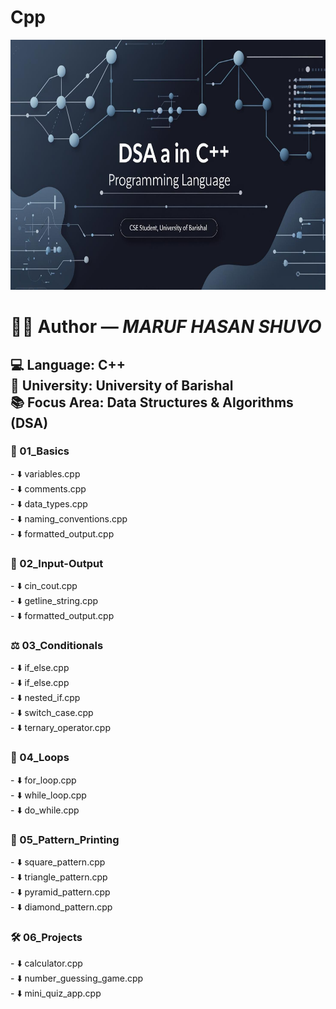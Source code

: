 # Cpp
<div align="center">
  <img src="new100.jpg" alt="Maruf Hasan Shuvo"height="400" width="1200"/>
</div>

<h1><b>👨‍💻 Author — <i>MARUF HASAN SHUVO</i></b></h1>

<h2>
💻 Language: C++<br>
🏫 University: University of Barishal<br>
📚 Focus Area: Data Structures & Algorithms (DSA)</h2>

<h3>🔰 01_Basics </h3>
- ⬇️ variables.cpp<br>
- ⬇️ comments.cpp<br>
- ⬇️ data_types.cpp<br>
- ⬇️ naming_conventions.cpp<br>
- ⬇️ formatted_output.cpp

<h3>🧾 02_Input-Output</h3>
- ⬇️ cin_cout.cpp<br>
- ⬇️ getline_string.cpp<br>
- ⬇️ formatted_output.cpp

<h3>⚖️ 03_Conditionals</h3>
- ⬇️ if_else.cpp<br>
- ⬇️ if_else.cpp<br>
- ⬇️ nested_if.cpp<br>
- ⬇️ switch_case.cpp<br>
- ⬇️ ternary_operator.cpp

<h3>🔁 04_Loops</h3>
- ⬇️ for_loop.cpp<br>
- ⬇️ while_loop.cpp<br>
- ⬇️ do_while.cpp

<h3>🧩 05_Pattern_Printing</h3>
- ⬇️ square_pattern.cpp<br>
- ⬇️ triangle_pattern.cpp<br>
- ⬇️ pyramid_pattern.cpp<br>
- ⬇️ diamond_pattern.cpp

<h3>🛠️ 06_Projects</h3>
- ⬇️ calculator.cpp<br>
- ⬇️ number_guessing_game.cpp<br>
- ⬇️ mini_quiz_app.cpp<br>





























